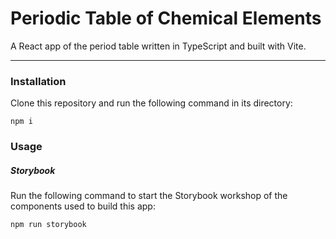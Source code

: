 # Periodic Table of Chemical Elements

A React app of the period table written in TypeScript and built with Vite.

---
### Installation
Clone this repository and run the following command in its directory:
```
npm i
```

### Usage
##### Storybook
Run the following command to start the Storybook workshop of the components used to build this app:
```
npm run storybook
```
